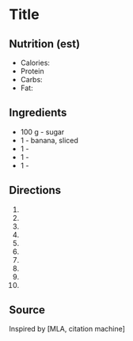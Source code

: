 # Title

## Nutrition (est)
* Calories:
* Protein
* Carbs:
* Fat:

## Ingredients
* 100 g - sugar
* 1 - banana, sliced
* 1 - 
* 1 - 
* 1 - 

## Directions
1. 
2. 
3. 
4. 
5. 
6. 
7. 
8. 
9. 
10. 

## Source
Inspired by [MLA, citation machine]